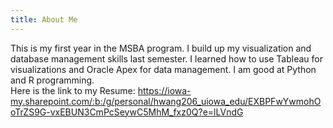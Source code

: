 ```yaml
---
title: About Me
---
```

This is my first year in the MSBA program. I build up my visualization and database management skills last semester.
I learned how to use Tableau for visualizations and Oracle Apex for data management.
I am good at Python and R programming. 
<br /> Here is the link to my Resume: https://iowa-my.sharepoint.com/:b:/g/personal/hwang206_uiowa_edu/EXBPFwYwmohOoTrZS9G-vxEBUN3CmPcSeywC5MhM_fxz0Q?e=lLVndG
